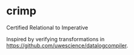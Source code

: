crimp
=====

Certified Relational to Imperative



Inspired by verifying transformations in https://github.com/uwescience/datalogcompiler.
